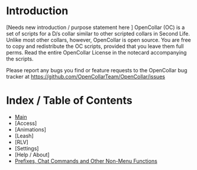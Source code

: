 # Introduction

[Needs new introduction / purpose statement here ]
OpenCollar (OC) is a set of scripts for a D/s collar similar to other scripted collars in Second Life.
Unlike most other collars, however, OpenCollar is open source.
You are free to copy and redistribute the OC scripts, provided that you leave them full perms.
Read the entire OpenCollar License in the notecard accompanying the scripts.

Please report any bugs you find or feature requests to the OpenCollar bug tracker at
https://github.com/OpenCollarTeam/OpenCollar/issues 

# Index / Table of Contents

* [Main](https://github.com/OpenCollarTeam/OpenCollar/wiki/Main-Menu)
* [Access]
* [Animations] 
* [Leash]
* [RLV]
* [Settings]
* [Help / About]
* [Prefixes, Chat Commands and Other Non-Menu Functions](https://github.com/OpenCollarTeam/OpenCollar/wiki/Prefixes,-Chat-Commands-and-Other-Non-Menu-Functions)